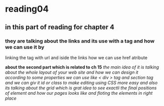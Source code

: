 # reading04

## in this part of reading for chapter 4

### they are talking about the links and its use with a tag and how we can use it by

linking the tag with url and iside the links how we can use href atribute

**about the second part which is related to ch 15**
*the main idea of it is talking about the whole layout of your web site and how we can design it according to some properties we can use like < div > tag and section tag and we can giv it id or class to make editing using CSS more easy and also its talking about the grid which is grat idea to see exactli the final positions of element and how our pages looks like and floting the elements in right place*



